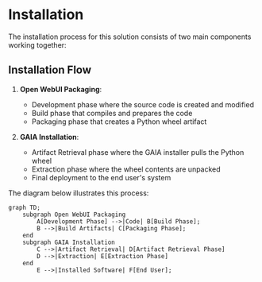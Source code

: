 # Installation

The installation process for this solution consists of two main components working together:

## Installation Flow

1. **Open WebUI Packaging**:
   - Development phase where the source code is created and modified
   - Build phase that compiles and prepares the code
   - Packaging phase that creates a Python wheel artifact

2. **GAIA Installation**:
   - Artifact Retrieval phase where the GAIA installer pulls the Python wheel
   - Extraction phase where the wheel contents are unpacked
   - Final deployment to the end user's system

The diagram below illustrates this process:

```mermaid
graph TD;
    subgraph Open WebUI Packaging
        A[Development Phase] -->|Code| B[Build Phase];
        B -->|Build Artifacts| C[Packaging Phase];
    end
    subgraph GAIA Installation
        C -->|Artifact Retrieval| D[Artifact Retrieval Phase]
        D -->|Extraction| E[Extraction Phase]
    end
        E -->|Installed Software| F[End User];
```


